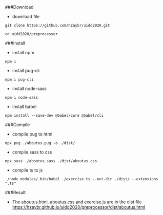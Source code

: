 ###Download
- download file
```
git clone https://github.com/hzaybr/uidd2020.git
```
```
cd uidd2020/preprocessor
```
###Install
- install npm
```
npm i
```
- install pug-cli
```
npm i pug-cli
```
- install node-sass
```
npm i node-sass
```
- install babel
```
npm install --save-dev @babel/core @babel/cli
```

###Compile
- compile pug to html
```
npx pug ./aboutus.pug -o ./dist/
```
- compile sass to css
```
npx sass ./aboutus.sass ./dist/aboutus.css
```
- compile ts to js
```
./node_modules/.bin/babel ./exercise.ts --out-dir ./dist/ --extensions ".ts"
```
###Result
- The aboutus.html, aboutus.css and exercise.js are in the dist file
  https://hzaybr.github.io/uidd2020/preprocessor/dist/aboutus.html




